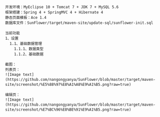     开发环境：MyEclipse 10 + Tomcat 7 + JDK 7 + MySQL 5.6
    框架搭建：Spring 4 + SpringMVC 4 + Hibernate 4
    静态页面模板：Ace 1.4
    数据库文件：SunFlower/target/maven-site/update-sql/sunflower-init.sql

    当前功能
    1、设置
      1.1、基础数据管理
        1.1.1、数据类型
        1.1.2、基础数据

    截图：
    列表页：
    ![Image text](https://github.com/nangongyanya/SunFlower/blob/master/target/maven-site/screenshot/%E5%88%97%E8%A1%A8%E9%A1%B5.png?raw=true)

    编辑页：
    ![Image text](https://github.com/nangongyanya/SunFlower/blob/master/target/maven-site/screenshot/%E7%BC%96%E8%BE%91%E9%A1%B5.png?raw=true)
